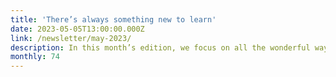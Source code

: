 ```yaml
---
title: 'There’s always something new to learn'
date: 2023-05-05T13:00:00.000Z
link: /newsletter/may-2023/
description: In this month’s edition, we focus on all the wonderful ways we have to learn about new technology – blog posts, workshops, hackathons – and how HPE offers these tools to help everyone skill up.
monthly: 74
---
```

